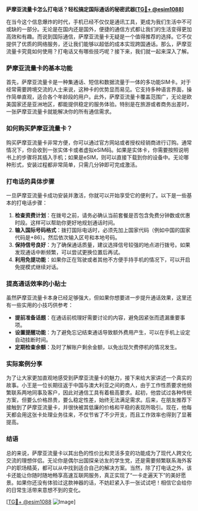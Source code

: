 **萨摩亚流量卡怎么打电话？轻松搞定国际通话的秘密武器[[TG💪+ @esim1088](https://t.me/s/esim1088)]**

在当今这个信息爆炸的时代，手机已经不仅仅是通讯工具，更成为我们生活中不可或缺的一部分。无论是在国内还是国外，便捷的通信方式都让我们的生活变得更加高效和有趣。而说到国际通信，萨摩亚流量卡无疑是一个值得推荐的选择。它不仅提供了优质的网络服务，还让我们能够以超低的成本实现跨国通话。那么，萨摩亚流量卡究竟如何使用？打电话又有哪些技巧呢？接下来，我们就一起来深入了解。

### 萨摩亚流量卡的基本功能

首先，萨摩亚流量卡是一种集通话、短信和数据流量于一体的多功能SIM卡。对于经常需要跨境交流的人士来说，这种卡的优势显而易见。它支持多种语言界面，操作简单直观，适合各个年龄段的用户。此外，萨摩亚流量卡覆盖范围广，无论是欧美国家还是亚洲地区，都能提供稳定的服务体验。特别是在旅游或者商务出差时，一张萨摩亚流量卡就能解决你的所有通信需求。

### 如何购买萨摩亚流量卡？

购买萨摩亚流量卡非常方便，你可以通过官方网站或者授权经销商进行订购。通常情况下，你会收到一张实体卡或者虚拟eSIM码。如果是实体卡，你需要按照说明书上的步骤将其插入手机；如果是eSIM，则可以直接下载到你的设备中。无论哪种形式，安装过程都非常简单，只需几分钟即可完成激活。

### 打电话的具体步骤

一旦萨摩亚流量卡成功安装并激活，你就可以开始享受它的便利了。以下是一些基本的打电话步骤：

1. **检查资费计划**：在拨号之前，请务必确认当前套餐是否包含免费分钟数或优惠时段。这样可以帮助你更好地规划通话时间。
2. **输入国际号码格式**：拨打国际电话时，必须先加上国家代码（例如中国的国家代码是+86）。然后依次输入区号和本地号码。
3. **保持信号良好**：为了确保通话质量，建议选择信号较强的地点进行拨号。如果发现通话中断频繁，可以尝试更换位置后再试。
4. **利用免提功能**：如果你正在驾驶或者其他不方便手持手机的情况下，可以开启免提模式继续对话。

### 提高通话效率的小贴士

虽然萨摩亚流量卡本身已经足够强大，但如果你想要进一步提升通话效果，这里还有一些实用的小技巧供参考：

- **提前准备话题**：在通话前梳理好需要讨论的内容，避免因紧张而遗漏重要事项。
- **设置提醒功能**：为了避免忘记结束通话导致额外费用产生，可以在手机上设定自动挂断时间。
- **定期检查余额**：及时了解账户剩余金额，以免出现欠费停机的情况发生。

### 实际案例分享

为了让大家更加直观地感受到萨摩亚流量卡的魅力，接下来给大家讲述一个真实的故事。小王是一位长期往返于中国与澳大利亚之间的商人，由于工作性质要求他频繁联系两地同事及客户，因此对通信工具有着极高要求。起初，他尝试过各种传统方案，但要么价格昂贵，要么稳定性差，始终无法满足需求。后来，在朋友推荐下接触到了萨摩亚流量卡，并很快被其低廉的价格和平稳的表现所吸引。现在，他每天都会用这张卡处理业务往来，不仅节省了不少开支，而且工作效率也得到了显著提高。

### 结语

总的来说，萨摩亚流量卡以其出色的性价比和灵活多变的功能成为了现代人跨文化交流的理想伴侣。无论你是偶尔出国探亲访友的学生党，还是需要频繁联系海外客户的职场精英，都可以从中找到适合自己的解决方案。当然，除了打电话之外，该卡还能让你随时随地畅享高速互联网服务，真正实现了“一卡走遍天下”的美好愿景。如果你还没有体验过这款神器的话，不妨赶紧入手一张试试吧！相信它会给你的日常生活带来意想不到的变化。

[[TG💪+ @esim1088](https://t.me/s/esim1088) ![Image](https://i.postimg.cc/4NQfJmqS/Snipaste-2025-05-13-00-14-12.png)]